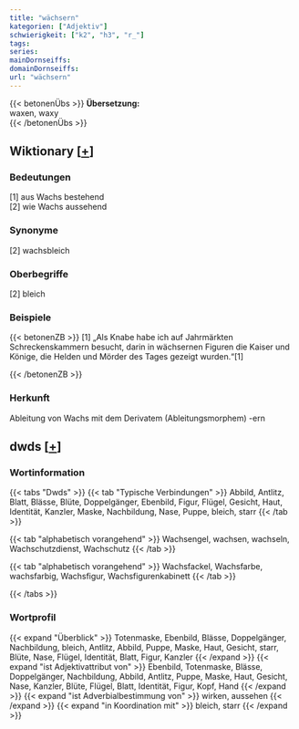 ```yaml
---
title: "wächsern"
kategorien: ["Adjektiv"]
schwierigkeit: ["k2", "h3", "r_"]
tags:
series:
mainDornseiffs:
domainDornseiffs:
url: "wächsern"
---
```


{{< betonenÜbs >}}
**Übersetzung:**  
waxen, waxy  
{{< /betonenÜbs >}}

## Wiktionary [[+](https://de.wiktionary.org/wiki/wächsern)]

### Bedeutungen
[1] aus Wachs bestehend  
[2] wie Wachs aussehend  

### Synonyme
[2] wachsbleich  

### Oberbegriffe
[2] bleich  

### Beispiele
{{< betonenZB >}}
[1] „Als Knabe habe ich auf Jahrmärkten Schreckenskammern besucht, darin in wächsernen Figuren die Kaiser und Könige, die Helden und Mörder des Tages gezeigt wurden.“[1]  

{{< /betonenZB >}}
### Herkunft
Ableitung von Wachs mit dem Derivatem (Ableitungsmorphem) -ern  



## dwds [[+](https://www.dwds.de/wb/wächsern)]

### Wortinformation
{{< tabs "Dwds" >}}
{{< tab "Typische Verbindungen" >}}
Abbild, Antlitz, Blatt, Blässe, Blüte, Doppelgänger, Ebenbild, Figur, Flügel, Gesicht, Haut, Identität, Kanzler, Maske, Nachbildung, Nase, Puppe, bleich, starr
{{< /tab >}}

{{< tab "alphabetisch vorangehend" >}}
Wachsengel, wachsen, wachseln, Wachschutzdienst, Wachschutz
{{< /tab >}}

{{< tab "alphabetisch vorangehend" >}}
Wachsfackel, Wachsfarbe, wachsfarbig, Wachsfigur, Wachsfigurenkabinett
{{< /tab >}}

{{< /tabs >}}

### Wortprofil
{{< expand "Überblick" >}} Totenmaske, Ebenbild, Blässe, Doppelgänger, Nachbildung, bleich, Antlitz, Abbild, Puppe, Maske, Haut, Gesicht, starr, Blüte, Nase, Flügel, Identität, Blatt, Figur, Kanzler {{< /expand >}}
{{< expand "ist Adjektivattribut von" >}} Ebenbild, Totenmaske, Blässe, Doppelgänger, Nachbildung, Abbild, Antlitz, Puppe, Maske, Haut, Gesicht, Nase, Kanzler, Blüte, Flügel, Blatt, Identität, Figur, Kopf, Hand {{< /expand >}}
{{< expand "ist Adverbialbestimmung von" >}} wirken, aussehen {{< /expand >}}
{{< expand "in Koordination mit" >}} bleich, starr {{< /expand >}}

